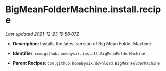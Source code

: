 # BigMeanFolderMachine.install.recipe

_Last updated 2021-12-23 19:58:07Z_

- **Description**: Installs the latest version of Big Mean Folder Machine.

- **Identifier**: `com.github.homebysix.install.BigMeanFolderMachine`

- **Parent Recipes**: `com.github.homebysix.download.BigMeanFolderMachine`
